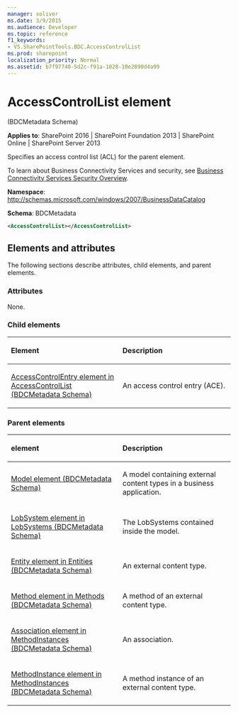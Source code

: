 ```yaml
---
manager: soliver
ms.date: 3/9/2015
ms.audience: Developer
ms.topic: reference
f1_keywords:
- VS.SharePointTools.BDC.AccessControlList
ms.prod: sharepoint
localization_priority: Normal
ms.assetid: b7f97740-5d2c-f91a-1028-10e2890d4a99
---
```


# AccessControlList element 

(BDCMetadata Schema)

**Applies to**: SharePoint 2016 | SharePoint Foundation 2013 | SharePoint Online | SharePoint Server 2013

Specifies an access control list (ACL) for the parent element.

To learn about Business Connectivity Services and security, see [Business Connectivity Services Security Overview](https://technet.microsoft.com/library/ee661734(office.14).aspx).

**Namespace**: http://schemas.microsoft.com/windows/2007/BusinessDataCatalog

**Schema**: BDCMetadata

```XML
<AccessControlList></AccessControlList>
```

## Elements and attributes

The following sections describe attributes, child elements, and parent elements.

### Attributes

None.

### Child elements

<table>
<colgroup>
<col width="50%" />
<col width="50%" />
</colgroup>
<thead>
<tr class="header">
<th align="left"><p>Element</p></th>
<th align="left"><p>Description</p></th>
</tr>
</thead>
<tbody>
<tr class="odd">
<td align="left"><p><span sdata="link"><a href="accesscontrolentry-element-in-accesscontrollist-bdcmetadata-schema.md">AccessControlEntry element in AccessControlList (BDCMetadata Schema)</a></span></p></td>
<td align="left"><p>An access control entry (ACE).</p></td>
</tr>
</tbody>
</table>

### Parent elements

<table>
<colgroup>
<col width="50%" />
<col width="50%" />
</colgroup>
<thead>
<tr class="header">
<th align="left"><p>element</p></th>
<th align="left"><p>Description</p></th>
</tr>
</thead>
<tbody>
<tr class="odd">
<td align="left"><p><span sdata="link"><a href="model-element-bdcmetadata-schema.md">Model element (BDCMetadata Schema)</a></span></p></td>
<td align="left"><p>A model containing external content types in a business application.</p></td>
</tr>
<tr class="even">
<td align="left"><p><span sdata="link"><a href="lobsystem-element-in-lobsystems-bdcmetadata-schema.md">LobSystem element in LobSystems (BDCMetadata Schema)</a></span></p></td>
<td align="left"><p>The LobSystems contained inside the model.</p></td>
</tr>
<tr class="odd">
<td align="left"><p><span sdata="link"><a href="entity-element-in-entities-bdcmetadata-schema.md">Entity element in Entities (BDCMetadata Schema)</a></span></p></td>
<td align="left"><p>An external content type.</p></td>
</tr>
<tr class="even">
<td align="left"><p><span sdata="link"><a href="method-element-in-methods-bdcmetadata-schema.md">Method element in Methods (BDCMetadata Schema)</a></span></p></td>
<td align="left"><p>A method of an external content type.</p></td>
</tr>
<tr class="odd">
<td align="left"><p><span sdata="link"><a href="association-element-in-methodinstances-bdcmetadata-schema.md">Association element in MethodInstances (BDCMetadata Schema)</a></span></p></td>
<td align="left"><p>An association.</p></td>
</tr>
<tr class="even">
<td align="left"><p><span sdata="link"><a href="methodinstance-element-in-methodinstances-bdcmetadata-schema.md">MethodInstance element in MethodInstances (BDCMetadata Schema)</a></span></p></td>
<td align="left"><p>A method instance of an external content type.</p></td>
</tr>
</tbody>
</table>








